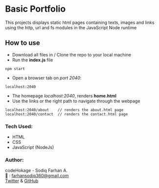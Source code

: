 # Basic Portfolio
This projects displays static html pages containing texts, images and links using the http, url and fs modules in the JavaScript Node runtime

## How to use
- Download all files in / Clone the repo to your local machine
- Run the **index.js** file 
```
npm start
```
- Open a browser tab on *port 2040*:
```
localhost:2040
```
- The homepage *localhost:2040*, renders **home.html**
- Use the links or the right path to navigate through the webpage
```
localhost:2040/about    // renders the about.html page
localhost:2040/contact  // renders the contact.html page
```

### Tech Used:
- HTML
- CSS
- JavaScript (NodeJs)

### Author: 
codeHokage - Sodiq Farhan A.<br>
:email: : farhansodiq360@gmail.com <br>
[Twitter](https://twitter.com/sodiqfarhan) & [GitHub](https://github.com/codeHokage1)

